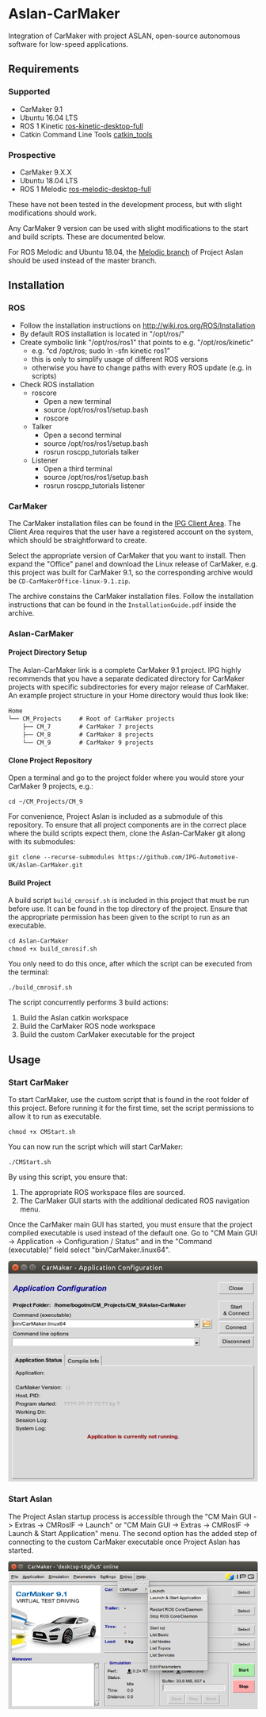 # Aslan-CarMaker
Integration of CarMaker with project ASLAN, open-source autonomous software for low-speed applications.

## Requirements
### Supported
- CarMaker 9.1
- Ubuntu 16.04 LTS
- ROS 1 Kinetic [ros-kinetic-desktop-full](http://wiki.ros.org/kinetic/Installation/Ubuntu)
- Catkin Command Line Tools [catkin_tools](https://catkin-tools.readthedocs.io/en/latest/installing.html)

### Prospective

- CarMaker 9.X.X
- Ubuntu 18.04 LTS
- ROS 1 Melodic [ros-melodic-desktop-full](http://wiki.ros.org/melodic/Installation/Ubuntu)

These have not been tested in the development process, but with slight modifications should work.

Any CarMaker 9 version can be used with slight modifications to the start and build scripts. These are documented below.

For ROS Melodic and Ubuntu 18.04, the [Melodic branch](https://github.com/project-aslan/Aslan/tree/melodic) of Project Aslan should be used instead of the master branch.


## Installation
### ROS
- Follow the installation instructions on http://wiki.ros.org/ROS/Installation
- By default ROS installation is located in "/opt/ros/"
- Create symbolic link "/opt/ros/ros1" that points to e.g. "/opt/ros/kinetic"
    - e.g. “cd /opt/ros; sudo ln -sfn kinetic ros1”
    - this is only to simplify usage of different ROS versions
    - otherwise you have to change paths with every ROS update (e.g. in scripts)
- Check ROS installation
    - roscore
        - Open a new terminal
        - source /opt/ros/ros1/setup.bash
        - roscore
    - Talker
        - Open a second terminal
        - source /opt/ros/ros1/setup.bash
        - rosrun roscpp_tutorials talker
    - Listener
        - Open a third terminal
        - source /opt/ros/ros1/setup.bash
        - rosrun roscpp_tutorials listener

### CarMaker
The CarMaker installation files can be found in the [IPG Client Area](https://ipg-automotive.com/support/client-area/installation-files/). The Client Area requires that the user have a registered account on the system, which should be straightforward to create.

Select the appropriate version of CarMaker that you want to install. Then expand the "Office" panel and download the Linux release of CarMaker, e.g. this project was built for CarMaker 9.1, so the corresponding archive would be `CD-CarMakerOffice-linux-9.1.zip`.

The archive constains the CarMaker installation files. Follow the installation instructions that can be found in the `InstallationGuide.pdf` inside the archive.

### Aslan-CarMaker
#### Project Directory Setup
The Aslan-CarMaker link is a complete CarMaker 9.1 project. IPG highly recommends that you have a separate dedicated directory for CarMaker projects with specific subdirectories for every major release of CarMaker. An example project structure in your Home directory would thus look like:

    Home
    └── CM_Projects     # Root of CarMaker projects
        ├── CM_7        # CarMaker 7 projects
        ├── CM_8        # CarMaker 8 projects
        └── CM_9        # CarMaker 9 projects

#### Clone Project Repository
Open a terminal and go to the project folder where you would store your CarMaker 9 projects, e.g.:

```
cd ~/CM_Projects/CM_9
```

For convenience, Project Aslan is included as a submodule of this repository. To ensure that all project components are in the correct place where the build scripts expect them, clone the Aslan-CarMaker git along with its submodules:

```
git clone --recurse-submodules https://github.com/IPG-Automotive-UK/Aslan-CarMaker.git
```

#### Build Project
A build script `build_cmrosif.sh` is included in this project that must be run before use. It can be found in the top directory of the project. Ensure that the appropriate permission has been given to the script to run as an executable.
```
cd Aslan-CarMaker
chmod +x build_cmrosif.sh
```

You only need to do this once, after which the script can be executed from the terminal:
```
./build_cmrosif.sh
```

The script concurrently performs 3 build actions:
1. Build the Aslan catkin workspace
2. Build the CarMaker ROS node workspace
3. Build the custom CarMaker executable for the project

## Usage
### Start CarMaker

To start CarMaker, use the custom script that is found in the root folder of this project. Before running it for the first time, set the script permissions to allow it to run as executable.
```
chmod +x CMStart.sh
```

You can now run the script which will start CarMaker:
```
./CMStart.sh
```

By using this script, you ensure that:
1. The appropriate ROS workspace files are sourced.
2. The CarMaker GUI starts with the additional dedicated ROS navigation menu.

Once the CarMaker main GUI has started, you must ensure that the project compiled executable is used instead of the default one. Go to "CM Main GUI -> Application -> Configuration / Status" and in the "Command (executable)" field select "bin/CarMaker.linux64".
<p align="center">
<img src="doc/Images/Application_Configuration.png">
</p>

### Start Aslan

The Project Aslan startup process is accessible through the "CM Main GUI -> Extras -> CMRosIF -> Launch" or "CM Main GUI -> Extras -> CMRosIF -> Launch & Start Application" menu. The second option has the added step of connecting to the custom CarMaker executable once Project Aslan has started.

<p align="center">
<img src="doc/Images/Launch_Aslan.png">
</p>
